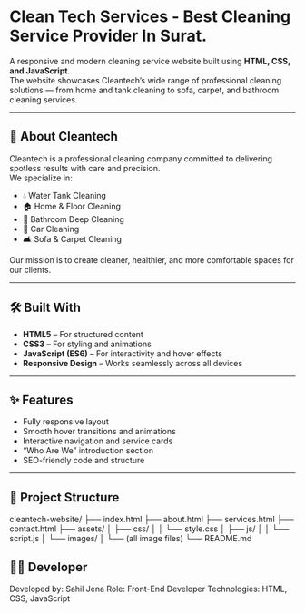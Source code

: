 # Clean Tech Services - Best Cleaning Service Provider In Surat.

A responsive and modern cleaning service website built using **HTML, CSS, and JavaScript**.  
The website showcases Cleantech’s wide range of professional cleaning solutions — from home and tank cleaning to sofa, carpet, and bathroom cleaning services.

---

## 🧹 About Cleantech
Cleantech is a professional cleaning company committed to delivering spotless results with care and precision.  
We specialize in:
- 💧 Water Tank Cleaning  
- 🏠 Home & Floor Cleaning  
- 🛁 Bathroom Deep Cleaning  
- 🚗 Car Cleaning  
- 🛋️ Sofa & Carpet Cleaning  

Our mission is to create cleaner, healthier, and more comfortable spaces for our clients.

---

## 🛠️ Built With
- **HTML5** – For structured content  
- **CSS3** – For styling and animations  
- **JavaScript (ES6)** – For interactivity and hover effects  
- **Responsive Design** – Works seamlessly across all devices  

---

## ✨ Features
- Fully responsive layout  
- Smooth hover transitions and animations  
- Interactive navigation and service cards  
- “Who Are We” introduction section  
- SEO-friendly code and structure  

---

## 📁 Project Structure
cleantech-website/
├── index.html
├── about.html
├── services.html
├── contact.html
├── assets/
│ ├── css/
│ │ └── style.css
│ ├── js/
│ │ └── script.js
│ └── images/
│ └── (all image files)
└── README.md

## 👨‍💻 Developer
Developed by: Sahil Jena
Role: Front-End Developer
Technologies: HTML, CSS, JavaScript
